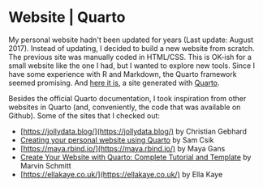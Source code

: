 # Website | Quarto

My personal website hadn't been updated for years (Last update: August 2017). Instead of updating, I decided to build a new website from scratch. The previous site was manually coded in HTML/CSS. This is OK-ish for a small website like the one I had, but I wanted to explore new tools. Since I have some experience with R and Markdown, the Quarto framework seemed promising. And [here it is](https://joachimgoedhart.github.io/), a site generated with [Quarto](https://quarto.org/docs/websites/).


Besides the official Quarto documentation, I took inspiration from other websites in Quarto (and, conveniently, the code that was available on Github). Some of the sites that I checked out:

- [https://jollydata.blog/](https://jollydata.blog/) by Christian Gebhard
- [Creating your personal website using Quarto](https://ucsb-meds.github.io/creating-quarto-websites/) by Sam Csik
- [https://maya.rbind.io/](https://maya.rbind.io/) by Maya Gans
- [Create Your Website with Quarto: Complete Tutorial and Template](https://www.marvinschmitt.com/blog/website-tutorial-quarto/) by Marvin Schmitt
- [https://ellakaye.co.uk/](https://ellakaye.co.uk/) by Ella Kaye
